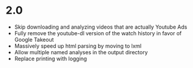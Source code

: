 # 2.0

* Skip downloading and analyzing videos that are actually Youtube Ads
* Fully remove the youtube-dl version of the watch history in favor of Google Takeout
* Massively speed up html parsing by moving to lxml
* Allow multiple named analyses in the output directory
* Replace printing with logging
